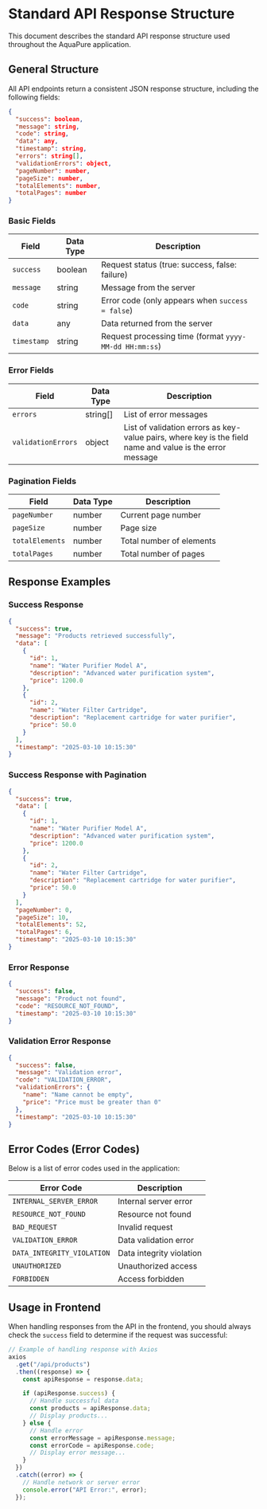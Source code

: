 # Standard API Response Structure

This document describes the standard API response structure used throughout the AquaPure application.

## General Structure

All API endpoints return a consistent JSON response structure, including the following fields:

```json
{
  "success": boolean,
  "message": string,
  "code": string,
  "data": any,
  "timestamp": string,
  "errors": string[],
  "validationErrors": object,
  "pageNumber": number,
  "pageSize": number,
  "totalElements": number,
  "totalPages": number
}
```

### Basic Fields

| Field       | Data Type | Description                                            |
| ----------- | --------- | ------------------------------------------------------ |
| `success`   | boolean   | Request status (true: success, false: failure)         |
| `message`   | string    | Message from the server                                |
| `code`      | string    | Error code (only appears when `success = false`)       |
| `data`      | any       | Data returned from the server                          |
| `timestamp` | string    | Request processing time (format `yyyy-MM-dd HH:mm:ss`) |

### Error Fields

| Field              | Data Type | Description                                                                                              |
| ------------------ | --------- | -------------------------------------------------------------------------------------------------------- |
| `errors`           | string[]  | List of error messages                                                                                   |
| `validationErrors` | object    | List of validation errors as key-value pairs, where key is the field name and value is the error message |

### Pagination Fields

| Field           | Data Type | Description              |
| --------------- | --------- | ------------------------ |
| `pageNumber`    | number    | Current page number      |
| `pageSize`      | number    | Page size                |
| `totalElements` | number    | Total number of elements |
| `totalPages`    | number    | Total number of pages    |

## Response Examples

### Success Response

```json
{
  "success": true,
  "message": "Products retrieved successfully",
  "data": [
    {
      "id": 1,
      "name": "Water Purifier Model A",
      "description": "Advanced water purification system",
      "price": 1200.0
    },
    {
      "id": 2,
      "name": "Water Filter Cartridge",
      "description": "Replacement cartridge for water purifier",
      "price": 50.0
    }
  ],
  "timestamp": "2025-03-10 10:15:30"
}
```

### Success Response with Pagination

```json
{
  "success": true,
  "data": [
    {
      "id": 1,
      "name": "Water Purifier Model A",
      "description": "Advanced water purification system",
      "price": 1200.0
    },
    {
      "id": 2,
      "name": "Water Filter Cartridge",
      "description": "Replacement cartridge for water purifier",
      "price": 50.0
    }
  ],
  "pageNumber": 0,
  "pageSize": 10,
  "totalElements": 52,
  "totalPages": 6,
  "timestamp": "2025-03-10 10:15:30"
}
```

### Error Response

```json
{
  "success": false,
  "message": "Product not found",
  "code": "RESOURCE_NOT_FOUND",
  "timestamp": "2025-03-10 10:15:30"
}
```

### Validation Error Response

```json
{
  "success": false,
  "message": "Validation error",
  "code": "VALIDATION_ERROR",
  "validationErrors": {
    "name": "Name cannot be empty",
    "price": "Price must be greater than 0"
  },
  "timestamp": "2025-03-10 10:15:30"
}
```

## Error Codes (Error Codes)

Below is a list of error codes used in the application:

| Error Code                 | Description              |
| -------------------------- | ------------------------ |
| `INTERNAL_SERVER_ERROR`    | Internal server error    |
| `RESOURCE_NOT_FOUND`       | Resource not found       |
| `BAD_REQUEST`              | Invalid request          |
| `VALIDATION_ERROR`         | Data validation error    |
| `DATA_INTEGRITY_VIOLATION` | Data integrity violation |
| `UNAUTHORIZED`             | Unauthorized access      |
| `FORBIDDEN`                | Access forbidden         |

## Usage in Frontend

When handling responses from the API in the frontend, you should always check the `success` field to determine if the request was successful:

```javascript
// Example of handling response with Axios
axios
  .get("/api/products")
  .then((response) => {
    const apiResponse = response.data;

    if (apiResponse.success) {
      // Handle successful data
      const products = apiResponse.data;
      // Display products...
    } else {
      // Handle error
      const errorMessage = apiResponse.message;
      const errorCode = apiResponse.code;
      // Display error message...
    }
  })
  .catch((error) => {
    // Handle network or server error
    console.error("API Error:", error);
  });
```
